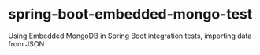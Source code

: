 # spring-boot-embedded-mongo-test
Using Embedded MongoDB in Spring Boot integration tests, importing data from JSON
